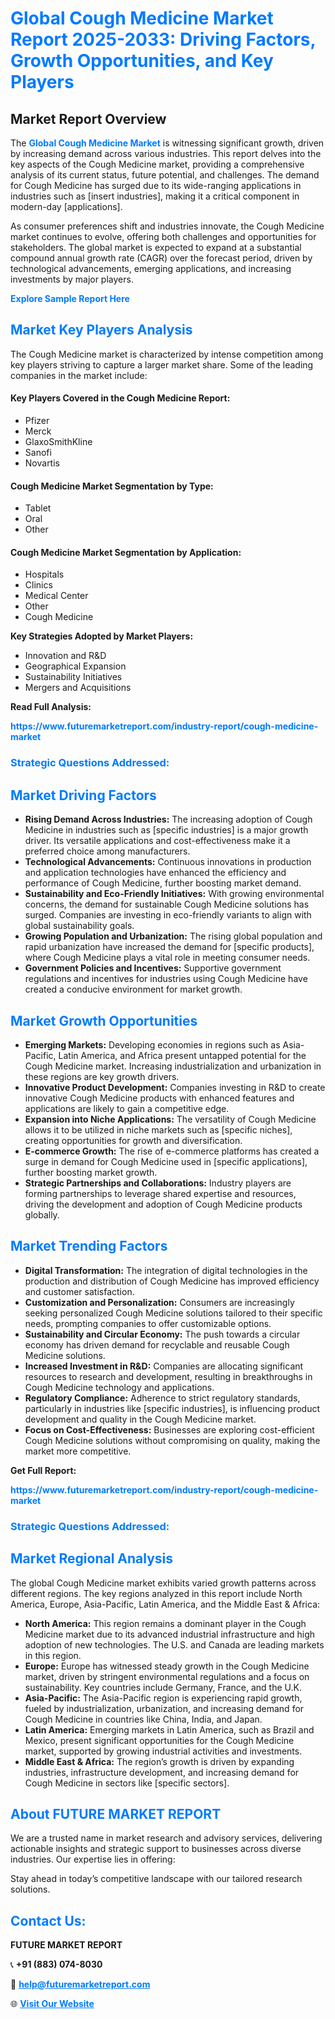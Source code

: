<h1 style="color: #007BFF;">Global Cough Medicine Market Report 2025-2033: Driving Factors, Growth Opportunities, and Key Players</h1>

<section id="overview">
<h2>Market Report Overview</h2>
<p>The <a href="https://www.futuremarketreport.com/industry-report/cough-medicine-market" style="color: #007BFF; text-decoration: none;"><strong>Global Cough Medicine Market</strong></a> is witnessing significant growth, driven by increasing demand across various industries. This report delves into the key aspects of the Cough Medicine market, providing a comprehensive analysis of its current status, future potential, and challenges. The demand for Cough Medicine has surged due to its wide-ranging applications in industries such as [insert industries], making it a critical component in modern-day [applications].</p>
<p>As consumer preferences shift and industries innovate, the Cough Medicine market continues to evolve, offering both challenges and opportunities for stakeholders. The global market is expected to expand at a substantial compound annual growth rate (CAGR) over the forecast period, driven by technological advancements, emerging applications, and increasing investments by major players.</p>
</section>

<section id="overview">
<p><a href="https://www.futuremarketreport.com/request-sample/reportId=125738" style="color: #007BFF; text-decoration: none;"><strong>Explore Sample Report Here</strong></a></p>
</section>

<section id="key-players">
<h2 style="color: #007BFF;">Market Key Players Analysis</h2>
<p>The Cough Medicine market is characterized by intense competition among key players striving to capture a larger market share. Some of the leading companies in the market include:</p>
<h4>Key Players Covered in the Cough Medicine Report:</h4>
<ul><li>Pfizer</li><li>Merck</li><li>GlaxoSmithKline</li><li>Sanofi</li><li>Novartis</li></ul>
<h4>Cough Medicine Market Segmentation by Type:</h4>
<ul><li>Tablet</li><li>Oral</li><li>Other</li></ul>

<h4>Cough Medicine Market Segmentation by Application:</h4>
<ul><li>Hospitals</li><li>Clinics</li><li>Medical Center</li><li>Other</li><li>Cough Medicine</li></ul>
<p><strong>Key Strategies Adopted by Market Players:</strong></p>
<ul>
<li>Innovation and R&D</li>
<li>Geographical Expansion</li>
<li>Sustainability Initiatives</li>
<li>Mergers and Acquisitions</li>
</ul>
</section>

<section>
<p><strong>Read Full Analysis: </strong></p><a href="https://www.futuremarketreport.com/industry-report/cough-medicine-market" style="color: #007BFF; text-decoration: none;"><strong>https://www.futuremarketreport.com/industry-report/cough-medicine-market</strong></a>
<h3 style="color: #007BFF;">Strategic Questions Addressed:</h3>
</section>

<section id="driving-factors">
<h2 style="color: #007BFF;">Market Driving Factors</h2>
<ul>
<li><strong>Rising Demand Across Industries:</strong> The increasing adoption of Cough Medicine in industries such as [specific industries] is a major growth driver. Its versatile applications and cost-effectiveness make it a preferred choice among manufacturers.</li>
<li><strong>Technological Advancements:</strong> Continuous innovations in production and application technologies have enhanced the efficiency and performance of Cough Medicine, further boosting market demand.</li>
<li><strong>Sustainability and Eco-Friendly Initiatives:</strong> With growing environmental concerns, the demand for sustainable Cough Medicine solutions has surged. Companies are investing in eco-friendly variants to align with global sustainability goals.</li>
<li><strong>Growing Population and Urbanization:</strong> The rising global population and rapid urbanization have increased the demand for [specific products], where Cough Medicine plays a vital role in meeting consumer needs.</li>
<li><strong>Government Policies and Incentives:</strong> Supportive government regulations and incentives for industries using Cough Medicine have created a conducive environment for market growth.</li>
</ul>
</section>

<section id="growth-opportunities">
<h2 style="color: #007BFF;">Market Growth Opportunities</h2>
<ul>
<li><strong>Emerging Markets:</strong> Developing economies in regions such as Asia-Pacific, Latin America, and Africa present untapped potential for the Cough Medicine market. Increasing industrialization and urbanization in these regions are key growth drivers.</li>
<li><strong>Innovative Product Development:</strong> Companies investing in R&D to create innovative Cough Medicine products with enhanced features and applications are likely to gain a competitive edge.</li>
<li><strong>Expansion into Niche Applications:</strong> The versatility of Cough Medicine allows it to be utilized in niche markets such as [specific niches], creating opportunities for growth and diversification.</li>
<li><strong>E-commerce Growth:</strong> The rise of e-commerce platforms has created a surge in demand for Cough Medicine used in [specific applications], further boosting market growth.</li>
<li><strong>Strategic Partnerships and Collaborations:</strong> Industry players are forming partnerships to leverage shared expertise and resources, driving the development and adoption of Cough Medicine products globally.</li>
</ul>
</section>

<section id="trending-factors">
<h2 style="color: #007BFF;">Market Trending Factors</h2>
<ul>
<li><strong>Digital Transformation:</strong> The integration of digital technologies in the production and distribution of Cough Medicine has improved efficiency and customer satisfaction.</li>
<li><strong>Customization and Personalization:</strong> Consumers are increasingly seeking personalized Cough Medicine solutions tailored to their specific needs, prompting companies to offer customizable options.</li>
<li><strong>Sustainability and Circular Economy:</strong> The push towards a circular economy has driven demand for recyclable and reusable Cough Medicine solutions.</li>
<li><strong>Increased Investment in R&D:</strong> Companies are allocating significant resources to research and development, resulting in breakthroughs in Cough Medicine technology and applications.</li>
<li><strong>Regulatory Compliance:</strong> Adherence to strict regulatory standards, particularly in industries like [specific industries], is influencing product development and quality in the Cough Medicine market.</li>
<li><strong>Focus on Cost-Effectiveness:</strong> Businesses are exploring cost-efficient Cough Medicine solutions without compromising on quality, making the market more competitive.</li>
</ul>
</section>

<section>
<p><strong>Get Full Report: </strong></p><a href="https://www.futuremarketreport.com/industry-report/cough-medicine-market" style="color: #007BFF; text-decoration: none;"><strong>https://www.futuremarketreport.com/industry-report/cough-medicine-market</strong></a>
<h3 style="color: #007BFF;">Strategic Questions Addressed:</h3>
</section>


<section id="regional-analysis">
<h2 style="color: #007BFF;">Market Regional Analysis</h2>
<p>The global Cough Medicine market exhibits varied growth patterns across different regions. The key regions analyzed in this report include North America, Europe, Asia-Pacific, Latin America, and the Middle East & Africa:</p>
<ul>
<li><strong>North America:</strong> This region remains a dominant player in the Cough Medicine market due to its advanced industrial infrastructure and high adoption of new technologies. The U.S. and Canada are leading markets in this region.</li>
<li><strong>Europe:</strong> Europe has witnessed steady growth in the Cough Medicine market, driven by stringent environmental regulations and a focus on sustainability. Key countries include Germany, France, and the U.K.</li>
<li><strong>Asia-Pacific:</strong> The Asia-Pacific region is experiencing rapid growth, fueled by industrialization, urbanization, and increasing demand for Cough Medicine in countries like China, India, and Japan.</li>
<li><strong>Latin America:</strong> Emerging markets in Latin America, such as Brazil and Mexico, present significant opportunities for the Cough Medicine market, supported by growing industrial activities and investments.</li>
<li><strong>Middle East & Africa:</strong> The region’s growth is driven by expanding industries, infrastructure development, and increasing demand for Cough Medicine in sectors like [specific sectors].</li>
</ul>
</section>

<footer>
<h2 style="color: #007BFF;">About FUTURE MARKET REPORT</h2>
<p>We are a trusted name in market research and advisory services, delivering actionable insights and strategic support to businesses across diverse industries. Our expertise lies in offering:</p>

<p>Stay ahead in today’s competitive landscape with our tailored research solutions.</p>

<h2 style="color: #007BFF;">Contact Us:</h2>
<p><strong>FUTURE MARKET REPORT</strong></p>
<p>📞 <strong>+91 (883) 074-8030</strong></p>
<p>📧 <strong><a href="mailto:help@futuremarketreport.com" style="color: #007BFF;">help@futuremarketreport.com</a></strong></p>
<p>🌐 <strong><a href="https://www.futuremarketreport.com/" style="color: #007BFF;">Visit Our Website</a></strong></p>
</footer>